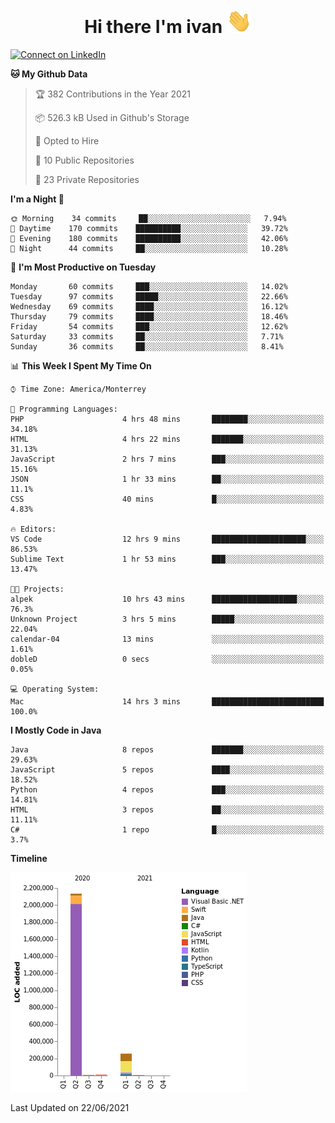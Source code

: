 <h1 align="center">Hi there I'm ivan <img src="https://raw.githubusercontent.com/ABSphreak/ABSphreak/master/gifs/Hi.gif" width="40px" /></h1>

[![Connect on LinkedIn](https://img.shields.io/badge/--linkedin?label=LinkedIn&logo=LinkedIn&style=social)](https://www.linkedin.com/in/ivanjtm)
<!--START_SECTION:waka-->
**🐱 My Github Data** 

> 🏆 382 Contributions in the Year 2021
 > 
> 📦 526.3 kB Used in Github's Storage 
 > 
> 💼 Opted to Hire
 > 
> 📜 10 Public Repositories 
 > 
> 🔑 23 Private Repositories  
 > 
**I'm a Night 🦉** 

```text
🌞 Morning    34 commits     ██░░░░░░░░░░░░░░░░░░░░░░░   7.94% 
🌆 Daytime    170 commits    ██████████░░░░░░░░░░░░░░░   39.72% 
🌃 Evening    180 commits    ██████████░░░░░░░░░░░░░░░   42.06% 
🌙 Night      44 commits     ██░░░░░░░░░░░░░░░░░░░░░░░   10.28%

```
📅 **I'm Most Productive on Tuesday** 

```text
Monday       60 commits     ███░░░░░░░░░░░░░░░░░░░░░░   14.02% 
Tuesday      97 commits     █████░░░░░░░░░░░░░░░░░░░░   22.66% 
Wednesday    69 commits     ████░░░░░░░░░░░░░░░░░░░░░   16.12% 
Thursday     79 commits     ████░░░░░░░░░░░░░░░░░░░░░   18.46% 
Friday       54 commits     ███░░░░░░░░░░░░░░░░░░░░░░   12.62% 
Saturday     33 commits     ██░░░░░░░░░░░░░░░░░░░░░░░   7.71% 
Sunday       36 commits     ██░░░░░░░░░░░░░░░░░░░░░░░   8.41%

```


📊 **This Week I Spent My Time On** 

```text
⌚︎ Time Zone: America/Monterrey

💬 Programming Languages: 
PHP                      4 hrs 48 mins       ████████░░░░░░░░░░░░░░░░░   34.18% 
HTML                     4 hrs 22 mins       ███████░░░░░░░░░░░░░░░░░░   31.13% 
JavaScript               2 hrs 7 mins        ███░░░░░░░░░░░░░░░░░░░░░░   15.16% 
JSON                     1 hr 33 mins        ██░░░░░░░░░░░░░░░░░░░░░░░   11.1% 
CSS                      40 mins             █░░░░░░░░░░░░░░░░░░░░░░░░   4.83%

🔥 Editors: 
VS Code                  12 hrs 9 mins       █████████████████████░░░░   86.53% 
Sublime Text             1 hr 53 mins        ███░░░░░░░░░░░░░░░░░░░░░░   13.47%

🐱‍💻 Projects: 
alpek                    10 hrs 43 mins      ███████████████████░░░░░░   76.3% 
Unknown Project          3 hrs 5 mins        █████░░░░░░░░░░░░░░░░░░░░   22.04% 
calendar-04              13 mins             ░░░░░░░░░░░░░░░░░░░░░░░░░   1.61% 
dobleD                   0 secs              ░░░░░░░░░░░░░░░░░░░░░░░░░   0.05%

💻 Operating System: 
Mac                      14 hrs 3 mins       █████████████████████████   100.0%

```

**I Mostly Code in Java** 

```text
Java                     8 repos             ███████░░░░░░░░░░░░░░░░░░   29.63% 
JavaScript               5 repos             ████░░░░░░░░░░░░░░░░░░░░░   18.52% 
Python                   4 repos             ███░░░░░░░░░░░░░░░░░░░░░░   14.81% 
HTML                     3 repos             ██░░░░░░░░░░░░░░░░░░░░░░░   11.11% 
C#                       1 repo              █░░░░░░░░░░░░░░░░░░░░░░░░   3.7%

```


**Timeline**

![Chart not found](https://raw.githubusercontent.com/ivanjtm/ivanjtm/main/charts/bar_graph.png) 


 Last Updated on 22/06/2021
<!--END_SECTION:waka-->

<!--
<p align="center">
  <img src ="https://github-readme-stats.vercel.app/api?username=ivanjtm&show_icons=true&count_private=true&theme=default&hide_border=true&include_all_commits=true?count_private=true">
  <img src ="https://github-readme-stats.vercel.app/api/top-langs/?username=ivanjtm&layout=compact&hide_border=true&langs_count=50">
  <img src="https://github-readme-stats.vercel.app/api/wakatime?username=ivanjtm&hide_border=true"> 
</p>
-->
